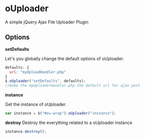 # oUploader
A simple jQuery Ajax File Uploader Plugin


Options
------
**setDefaults**

Let's you globally change the default options of oUploader.
```javascript
defaults: {
  url: "myUploadHandler.php"
}
$.oUploader("setDefaults", defaults);
//make the myUploaderHandler.php the default url for ajax post
```

**instance**

Get the instance of oUploader.
```javascript
var instance = $("#ou-wrap").oUploader("instance");
```

**destroy**
Destroy the everything related to a oUploader instance
```javascript
instance.destroy();
```
